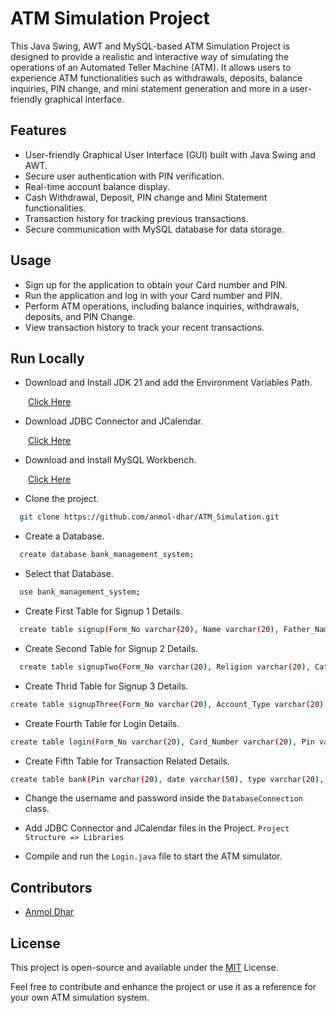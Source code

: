 
# ATM Simulation Project

This Java Swing, AWT and MySQL-based ATM Simulation Project is designed to provide a realistic and interactive way of simulating the operations of an Automated Teller Machine (ATM). It allows users to experience ATM functionalities such as withdrawals, deposits, balance inquiries, PIN change, and mini statement generation and more in a user-friendly graphical interface.

## Features

- User-friendly Graphical User Interface (GUI) built with Java Swing and AWT.
- Secure user authentication with PIN verification.
- Real-time account balance display.
- Cash Withdrawal, Deposit, PIN change and Mini Statement functionalities.
- Transaction history for tracking previous transactions.
- Secure communication with MySQL database for data storage.

## Usage

- Sign up for the application to obtain your Card number and PIN.
- Run the application and log in with your Card number and PIN.
- Perform ATM operations, including balance inquiries, withdrawals, deposits, and PIN Change.
- View transaction history to track your recent transactions.


## Run Locally

- Download and Install JDK 21 and add the Environment Variables Path.

&ensp;&ensp;&ensp;&ensp;[Click Here](https://www.oracle.com/in/java/technologies/downloads/)

- Download JDBC Connector and JCalendar.

&ensp;&ensp;&ensp;&ensp;[Click Here](https://drive.google.com/drive/folders/1f8bX-xJnemvlPhoy7j2jQuFyKgqaWZGb?usp=sharing)


- Download and Install MySQL Workbench.

&ensp;&ensp;&ensp;&ensp;[Click Here](https://dev.mysql.com/downloads/)

- Clone the project.

```bash
  git clone https://github.com/anmol-dhar/ATM_Simulation.git
```

- Create a Database.

```bash
  create database bank_management_system;
```

- Select that Database.

```bash
  use bank_management_system;
```

- Create First Table for Signup 1 Details.

```bash
  create table signup(Form_No varchar(20), Name varchar(20), Father_Name varchar(20) , DOB varchar(20), Gender varchar(20), Email varchar(30), Marital_Status varchar(20), Address varchar(40), City varchar(25), State varchar(25), Country varchar(20), Pincode varchar(20));
```

- Create Second Table for Signup 2 Details.

```bash
  create table signupTwo(Form_No varchar(20), Religion varchar(20), Category varchar(20) , Annual_Income varchar(20), Education_Qualification varchar(20), Occupation varchar(20), Pan_Card varchar(20), Aadhaar_Card varchar(20), Senior_Citizen varchar(20), Existing_Account varchar(20));
```

- Create Thrid Table for Signup 3 Details.

```bash
create table signupThree(Form_No varchar(20), Account_Type varchar(20), Card_Number varchar(20) , Pin varchar(20), Services varchar(100));
```

- Create Fourth Table for Login Details.

```bash
create table login(Form_No varchar(20), Card_Number varchar(20), Pin varchar(20));
```

- Create Fifth Table for Transaction Related Details.

```bash
create table bank(Pin varchar(20), date varchar(50), type varchar(20), amount varchar(20));
```

- Change the username and password inside the `DatabaseConnection` class.

- Add JDBC Connector and JCalendar files in the Project. `Project Structure => Libraries`

- Compile and run the `Login.java` file to start the ATM simulator.


## Contributors

- [Anmol Dhar](https://github.com/anmol-dhar)


## License

This project is open-source and available under the [MIT](https://github.com/anmol-dhar/ATM_Simulation/blob/main/LICENSE) License.

Feel free to contribute and enhance the project or use it as a reference for your own ATM simulation system.

